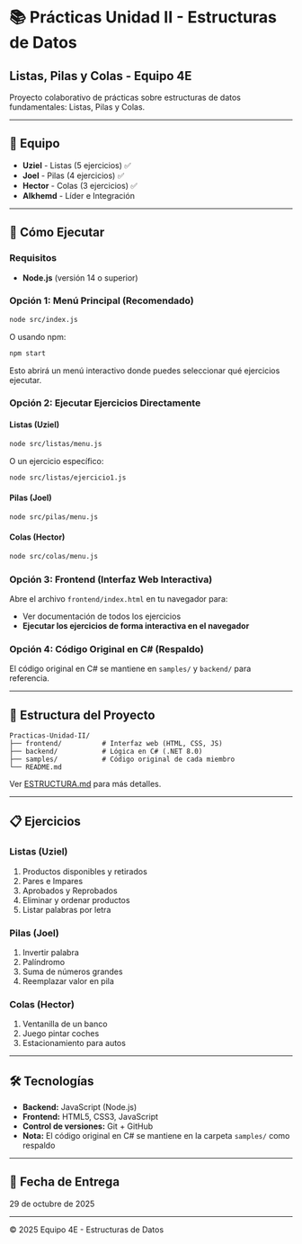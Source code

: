 # 📚 Prácticas Unidad II - Estructuras de Datos

## Listas, Pilas y Colas - Equipo 4E

Proyecto colaborativo de prácticas sobre estructuras de datos fundamentales: Listas, Pilas y Colas.

---

## 👥 Equipo

- **Uziel** - Listas (5 ejercicios) ✅
- **Joel** - Pilas (4 ejercicios) ✅
- **Hector** - Colas (3 ejercicios) ✅
- **Alkhemd** - Líder e Integración

---

## 🚀 Cómo Ejecutar

### Requisitos
- **Node.js** (versión 14 o superior)

### Opción 1: Menú Principal (Recomendado)

```bash
node src/index.js
```

O usando npm:
```bash
npm start
```

Esto abrirá un menú interactivo donde puedes seleccionar qué ejercicios ejecutar.

### Opción 2: Ejecutar Ejercicios Directamente

#### Listas (Uziel)
```bash
node src/listas/menu.js
```

O un ejercicio específico:
```bash
node src/listas/ejercicio1.js
```

#### Pilas (Joel)
```bash
node src/pilas/menu.js
```

#### Colas (Hector)
```bash
node src/colas/menu.js
```

### Opción 3: Frontend (Interfaz Web Interactiva)

Abre el archivo `frontend/index.html` en tu navegador para:
- Ver documentación de todos los ejercicios
- **Ejecutar los ejercicios de forma interactiva en el navegador**

### Opción 4: Código Original en C# (Respaldo)

El código original en C# se mantiene en `samples/` y `backend/` para referencia.

---

## 📁 Estructura del Proyecto

```
Practicas-Unidad-II/
├── frontend/          # Interfaz web (HTML, CSS, JS)
├── backend/           # Lógica en C# (.NET 8.0)
├── samples/           # Código original de cada miembro
└── README.md
```

Ver [ESTRUCTURA.md](ESTRUCTURA.md) para más detalles.

---

## 📋 Ejercicios

### Listas (Uziel)
1. Productos disponibles y retirados
2. Pares e Impares
3. Aprobados y Reprobados
4. Eliminar y ordenar productos
5. Listar palabras por letra

### Pilas (Joel)
1. Invertir palabra
2. Palíndromo
3. Suma de números grandes
4. Reemplazar valor en pila

### Colas (Hector)
1. Ventanilla de un banco
2. Juego pintar coches
3. Estacionamiento para autos

---

## 🛠️ Tecnologías

- **Backend:** JavaScript (Node.js)
- **Frontend:** HTML5, CSS3, JavaScript
- **Control de versiones:** Git + GitHub
- **Nota:** El código original en C# se mantiene en la carpeta `samples/` como respaldo

---

## 📅 Fecha de Entrega

29 de octubre de 2025

---

&copy; 2025 Equipo 4E - Estructuras de Datos
